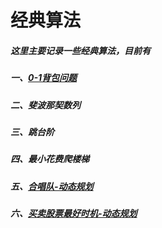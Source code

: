 # 经典算法
##### 这里主要记录一些经典算法，目前有
##### 一、[0-1背包问题](https://www.bilibili.com/video/BV14a411p77y?vd_source=7dcf87705508bce13d8f13b1b05c8252)
##### 二、斐波那契数列
##### 三、跳台阶
##### 四、最小花费爬楼梯
##### 五、[合唱队-动态规划](https://www.bilibili.com/video/BV1b94y1Q7hm/?vd_source=7dcf87705508bce13d8f13b1b05c8252)
##### 六、[买卖股票最好时机-动态规划](https://www.bilibili.com/video/BV17N4y1T78v/?vd_source=7dcf87705508bce13d8f13b1b05c8252)

